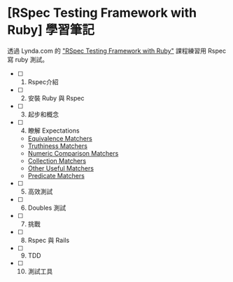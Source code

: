 # [RSpec Testing Framework with Ruby] 學習筆記

透過 Lynda.com 的 ["RSpec Testing Framework with Ruby"](https://www.lynda.com/Ruby-tutorials/RSpec-Testing-Framework-Ruby/183884-2.html) 課程練習用 Rspec 寫 ruby 測試。

- [ ] 1. Rspec介紹
- [ ] 2. 安裝 Ruby 與 Rspec
- [ ] 3. 起步和概念
- [ ] 4. 瞭解 Expectations
  - [Equivalence Matchers](https://github.com/dosmanthus/rspec_framework_with_ruby/tree/master/04_Working_with_Expectations/04_01_equivalence_matchers)
  - [Truthiness Matchers](https://github.com/dosmanthus/rspec_framework_with_ruby/tree/master/04_Working_with_Expectations/04_02_truthiness_matchers)
  - [Numeric Comparison Matchers](https://github.com/dosmanthus/rspec_framework_with_ruby/tree/master/04_Working_with_Expectations/04_03_numeric_comparison_matchers)
  - [Collection Matchers](https://github.com/dosmanthus/rspec_framework_with_ruby/tree/master/04_Working_with_Expectations/04_04_collection_matchers)
  - [Other Useful Matchers](https://github.com/dosmanthus/rspec_framework_with_ruby/tree/master/04_Working_with_Expectations/04_05_other_useful_matchers)
  - [Predicate Matchers](https://github.com/dosmanthus/rspec_framework_with_ruby/tree/master/04_Working_with_Expectations/04_06_predicate_matchers)
- [ ] 5. 高效測試
- [ ] 6. Doubles 測試
- [ ] 7. 挑戰
- [ ] 8. Rspec 與 Rails
- [ ] 9. TDD
- [ ] 10. 測試工具
